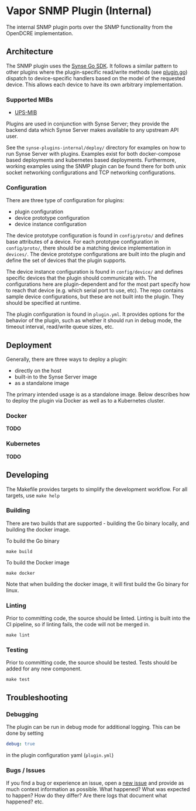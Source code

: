 # Vapor SNMP Plugin (Internal)

The internal SNMP plugin ports over the SNMP functionality from the OpenDCRE
implementation.

## Architecture
The SNMP plugin uses the [Synse Go SDK][go-sdk]. It follows a similar pattern to other plugins
where the plugin-specific read/write methods (see [plugin.go][plugin-main]) dispatch to
device-specific handlers based on the model of the requested device. This allows each device to
have its own arbitrary implementation.

### Supported MIBs

* [UPS-MIB][ups-mib-rfc]

Plugins are used in conjunction with Synse Server; they provide the backend data which
Synse Server makes available to any upstream API user.

See the `synse-plugins-internal/deploy/` directory for examples on how to run Synse
Server with plugins. Examples exist for both docker-compose based deployments
and kubernetes based deployments. Furthermore, working examples using the SNMP plugin
can be found there for both unix socket networking configurations and TCP networking
configurations.

### Configuration
There are three type of configuration for plugins:
- plugin configuration
- device prototype configuration
- device instance configuration

The device prototype configuration is found in `config/proto/` and defines base attributes
of a device. For each prototype configuration in `config/proto/`, there should be a matching
device implementation in `devices/`. The device prototype configurations are built into the
plugin and define the set of devices that the plugin supports.

The device instance configuration is found in `config/device/` and defines specific devices
that the plugin should communicate with. The configurations here are plugin-dependent and for
the most part specify how to reach that device (e.g. which serial port to use, etc). The repo
contains sample device configurations, but these are not built into the plugin. They should be
specified at runtime.

The plugin configuration is found in `plugin.yml`. It provides options for the behavior of the
plugin, such as whether it should run in debug mode, the timeout interval, read/write queue
sizes, etc.


## Deployment
Generally, there are three ways to deploy a plugin:
- directly on the host
- built-in to the Synse Server image
- as a standalone image

The primary intended usage is as a standalone image. Below describes how to deploy
the plugin via Docker as well as to a Kubernetes cluster.

### Docker
**TODO**

### Kubernetes
**TODO**


## Developing
The Makefile provides targets to simplify the development workflow. For all targets,
use `make help`

### Building
There are two builds that are supported - building the Go binary locally, and building
the docker image.

To build the Go binary
```
make build
```

To build the Docker image
```
make docker
```

Note that when building the docker image, it will first build the Go binary for linux.

### Linting
Prior to committing code, the source should be linted. Linting is built into the CI
pipeline, so if linting fails, the code will not be merged in.
```
make lint
```

### Testing
Prior to committing code, the source should be tested. Tests should be added for any new
component.
```
make test
```


## Troubleshooting
### Debugging
The plugin can be run in debug mode for additional logging. This can be done by setting
```yaml
debug: true
```
in the plugin configuration yaml (`plugin.yml`)

### Bugs / Issues
If you find a bug or experience an issue, open a [new issue][issues] and provide as much context
information as possible. What happened? What was expected to happen? How do they differ?
Are there logs that document what happened? etc.



[plugin-main]: https://github.com/vapor-ware/synse-plugins-internal/blob/master/i2c/plugin.go
[go-sdk]: https://github.com/vapor-ware/synse-sdk
[issues]: https://github.com/vapor-ware/synse-snmp-plugin/issues
[ups-mib-rfc]: https://tools.ietf.org/html/rfc1628
